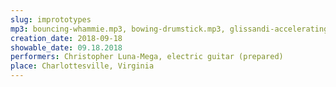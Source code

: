 ```yaml
---
slug: imprototypes
mp3: bouncing-whammie.mp3, bowing-drumstick.mp3, glissandi-accelerating.mp3, open-strings-drone.mp3
creation_date: 2018-09-18
showable_date: 09.18.2018
performers: Christopher Luna-Mega, electric guitar (prepared)
place: Charlottesville, Virginia
---
```


